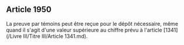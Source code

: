 Article 1950
----
La preuve par témoins peut être reçue pour le dépôt nécessaire, même quand il
s'agit d'une valeur supérieure au chiffre prévu à l'article [1341](/Livre III/Titre III/Article 1341.md).

